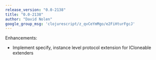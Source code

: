 ```yaml
---
release_version: "0.0-2138"
title: "0.0-2138"
author: "David Nolen"
google_group_msg: 'clojurescript/z_qvCeYmMgo/e2FiHturFgcJ'
---
```


Enhancements:

* Implement specify, instance level protocol extension for ICloneable extenders
